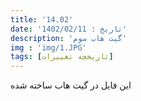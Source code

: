 ```yaml
---
title: '14.02'
date: 'تاريخ : 1402/02/11'
description: 'گیت هاب سوم'
img : 'img/1.JPG'
tags: [تاريخچه تغييرات]
---
```


این فایل در گیت هاب ساخته شده
